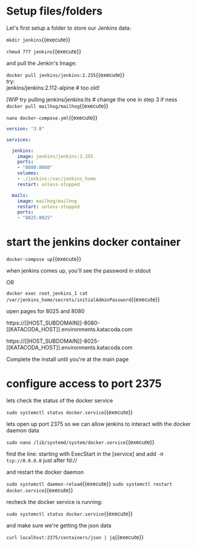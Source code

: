 # Setup files/folders

Let's first setup a folder to store our Jenkins data:   

`mkdir jenkins`{{execute}}

`chmod 777 jenkins`{{execute}}

and pull the Jenkin's Image:   

`docker pull jenkins/jenkins:2.255`{{execute}}     
try:   
jenkins/jenkins:2.112-alpine # too old!

[WIP try pulling  jenkins/jenkins:lts  # change the one in step 3 if ness   
`docker pull mailhog/mailhog`{{execute}}   

`nano docker-compose.yml`{{execute}}

```yaml
version: "3.8"

services:

  jenkins:
    image: jenkins/jenkins:2.255
    ports:
    - "8080:8080"
    volumes:
    - ./jenkins:/var/jenkins_home
    restart: unless-stopped

  mails:
    image: mailhog/mailhog
    restart: unless-stopped
    ports:
    - "8025:8025"
```

# start the jenkins docker container

`docker-compose up`{{execute}}

when jenkins comes up, you'll see the password in stdout

OR

`docker exec root_jenkins_1 cat /var/jenkins_home/secrets/initialAdminPassword`{{execute}}


open pages  for  8025  and 8080  

https://[[HOST_SUBDOMAIN]]-8080-[[KATACODA_HOST]].environments.katacoda.com

https://[[HOST_SUBDOMAIN]]-8025-[[KATACODA_HOST]].environments.katacoda.com


Complete the install until you're at the main page

# configure access to port 2375

lets check the status of the docker service

`sudo systemctl status docker.service`{{execute}}

lets open up port 2375 so we can allow jenkins to interact with the docker daemon data

`sudo nano /lib/systemd/system/docker.service`{{execute}}   

find the line: starting with  ExecStart in the [service] and add `-H tcp://0.0.0.0` just after  fd://

and restart the docker daemon

`sudo systemctl daemon-reload`{{execute}}
`sudo systemctl restart docker.service`{{execute}}

recheck the docker service is running:

`sudo systemctl status docker.service`{{execute}}

and make sure we're getting the json data

`curl localhost:2375/containers/json | jq`{{execute}}
